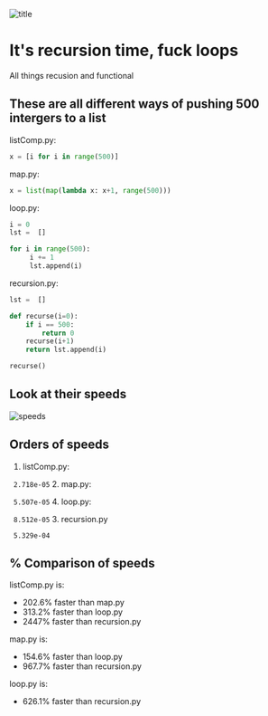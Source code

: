 ![title](https://github.com/cmdline-batcheloranator/recursion/blob/master/img/infinite.png)


# It's recursion time, fuck loops

All things recusion and functional


## These are all different ways of pushing 500 intergers to a list

listComp.py:

```python
x = [i for i in range(500)]
```

map.py:

```python 
x = list(map(lambda x: x+1, range(500)))
```

loop.py:

```python
i = 0
lst =  []

for i in range(500): 
     i += 1
     lst.append(i)
```

recursion.py:

```python
lst =  []

def recurse(i=0):
    if i == 500:
        return 0
    recurse(i+1)
    return lst.append(i)

recurse()
```

## Look at their speeds 

![speeds](https://github.com/cmdline-batcheloranator/recursion/blob/master/img/speed.png)


## Orders of speeds

1. listComp.py:  

` 2.718e-05`
2. map.py:       

` 5.507e-05`
4. loop.py:      

` 8.512e-05`
3. recursion.py  

` 5.329e-04`

## % Comparison of speeds

listComp.py is:

- 202.6% faster than map.py
- 313.2% faster than loop.py 
- 2447% faster than recursion.py

map.py is:

- 154.6% faster than loop.py  
- 967.7% faster than recursion.py

loop.py is:

- 626.1% faster than recursion.py
